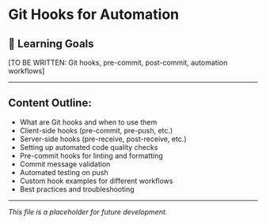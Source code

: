 # Git Hooks for Automation

## 🎯 Learning Goals
[TO BE WRITTEN: Git hooks, pre-commit, post-commit, automation workflows]

---

## Content Outline:
- What are Git hooks and when to use them
- Client-side hooks (pre-commit, pre-push, etc.)
- Server-side hooks (pre-receive, post-receive, etc.)
- Setting up automated code quality checks
- Pre-commit hooks for linting and formatting
- Commit message validation
- Automated testing on push
- Custom hook examples for different workflows
- Best practices and troubleshooting

---

*This file is a placeholder for future development.*